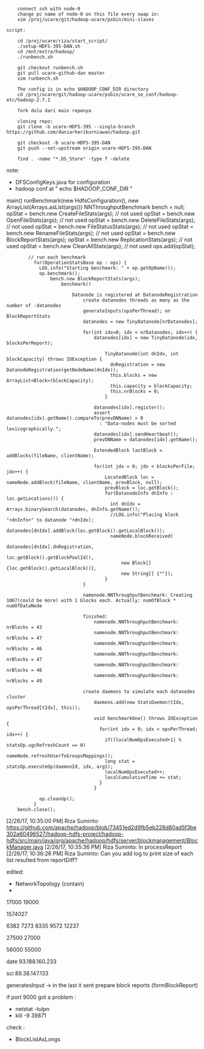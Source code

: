 ```
	connect ssh with node-0
	change pc name of node-0 on this file every swap in:
 	vim	/proj/ucare/git/hadoop-ucare/psbin/mini-slaves

script:

 	cd /proj/ucare/riza/start_script/
	./setup-HDFS-395-DAN.sh
	cd /mnt/extra/hadoop/
	./runbench.sh

	git checkout runbench.sh
	git pull ucare-github-dan master
	vim runbench.sh

	The config is in echo $HADOOP_CONF_DIR directory
	cd /proj/ucare/git/hadoop-ucare/psbin/ucare_se_conf/hadoop-etc/hadoop-2.7.1

	fork dulu dari main reponya 

	cloning repo:
	git clone -b ucare-HDFS-395 --single-branch https://github.com/daniarherikurniawan/hadoop.git

	git checkout -b ucare-HDFS-395-DAN
	git push --set-upstream origin ucare-HDFS-395-DAN

	find . -name "*.DS_Store" -type f -delete
```


note:

- DFSConfigKeys.java for configuration
- hadoop conf at " echo $HADOOP_CONF_DIR "


main()
	runBenchmark(new HdfsConfiguration(), new ArrayList<String>(Arrays.asList(args)))
		NNThroughputBenchmark bench = null;
			opStat = bench.new CreateFileStats(args); // not used
			opStat = bench.new OpenFileStats(args); // not used
			opStat = bench.new DeleteFileStats(args); // not used
			opStat = bench.new FileStatusStats(args); // not used
			opStat = bench.new RenameFileStats(args); // not used
			opStat = bench.new BlockReportStats(args);
			opStat = bench.new ReplicationStats(args); // not used
			opStat = bench.new CleanAllStats(args); // not used
			ops.add(opStat);

			// run each benchmark
		      for(OperationStatsBase op : ops) {
		        LOG.info("Starting benchmark: " + op.getOpName());
		        op.benchmark();
		        	bench.new BlockReportStats(args);
		        		benchmark()

		        			Datanode is registered at DatanodeRegistration
		        				create datanodes threads as many as the number of -datanodes 
		        				generateInputs(opsPerThread); on BlockReportStats
		        				datanodes = new TinyDatanode[nrDatanodes];

		        				for(int idx=0; idx < nrDatanodes; idx++) {
							        datanodes[idx] = new TinyDatanode(idx, blocksPerReport);

							        	TinyDatanode(int dnIdx, int blockCapacity) throws IOException {
									      dnRegistration = new DatanodeRegistration(getNodeName(dnIdx));
									      this.blocks = new ArrayList<Block>(blockCapacity);
									      this.capacity = blockCapacity;
									      this.nrBlocks = 0;
									    }

							        datanodes[idx].register();
							        assert datanodes[idx].getName().compareTo(prevDNName) > 0
							          : "Data-nodes must be sorted lexicographically.";
							        datanodes[idx].sendHeartbeat();
							        prevDNName = datanodes[idx].getName();

							        ExtendedBlock lastBlock = addBlocks(fileName, clientName);

							        for(int jdx = 0; jdx < blocksPerFile; jdx++) {
								        LocatedBlock loc = nameNode.addBlock(fileName, clientName, prevBlock, null);
								        prevBlock = loc.getBlock();
								        for(DatanodeInfo dnInfo : loc.getLocations()) {
								          int dnIdx = Arrays.binarySearch(datanodes, dnInfo.getName());
								          //LOG.info("Placing block "+dnInfo+" to datanode "+dnIdx);
								          datanodes[dnIdx].addBlock(loc.getBlock().getLocalBlock());
								          nameNode.blockReceived(
								              datanodes[dnIdx].dnRegistration, 
								              loc.getBlock().getBlockPoolId(),
								              new Block[] {loc.getBlock().getLocalBlock()},
								              new String[] {""});
								        }
							    }

							    namenode.NNThroughputBenchmark: Creating 1067(could be more) with 1 blocks each. Actually: numOfBlock * numOfDataNode
							    
							    finished:  
									namenode.NNThroughputBenchmark: nrBlocks = 43
									namenode.NNThroughputBenchmark: nrBlocks = 47
									namenode.NNThroughputBenchmark: nrBlocks = 46
									namenode.NNThroughputBenchmark: nrBlocks = 47
									namenode.NNThroughputBenchmark: nrBlocks = 46
									namenode.NNThroughputBenchmark: nrBlocks = 49

						    	create daemons to simulate each datanodes cluster
						    		daemons.add(new StatsDaemon(tIdx, opsPerThread[tIdx], this));

						    		void benchmarkOne() throws IOException {
								      for(int idx = 0; idx < opsPerThread; idx++) {
								        if((localNumOpsExecuted+1) % statsOp.ugcRefreshCount == 0)
								          nameNode.refreshUserToGroupsMappings();
								        long stat = statsOp.executeOp(daemonId, idx, arg1);
								        localNumOpsExecuted++;
								        localCumulativeTime += stat;
								      }
								    }		

		        op.cleanUp();
		      }
		bench.close();

[2/26/17, 10:35:00 PM] Riza Suminto: https://github.com/apache/hadoop/blob/73451ed2d9fb5eb228d80ad5f3be302a60496527/hadoop-hdfs-project/hadoop-hdfs/src/main/java/org/apache/hadoop/hdfs/server/blockmanagement/BlockManager.java
[2/26/17, 10:35:36 PM] Riza Suminto: In processReport
[2/26/17, 10:36:26 PM] Riza Suminto: Can you add log to print size of each list resulted from reportDiff?


edited:
- NetworkTopology (contain)
- 

17000
19000

1574027

6382
7273
8335
9572
12237

27500
27000

56000
55000

date
93.188.160.233


sci
89.38.147.133


generatesInput -> in the last it sent prepare block reports (formBlockReport)





if port 9000 got a problem :
- netstat -tulpn
- kill -9 39871

check :
- BlockListAsLongs
